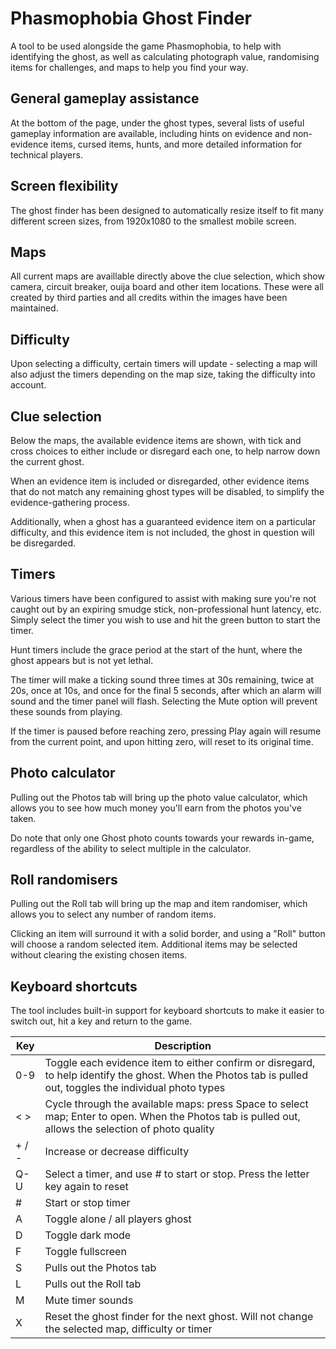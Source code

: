 # Phasmophobia Ghost Finder
A tool to be used alongside the game Phasmophobia, to help with identifying the ghost, as well as calculating photograph value, randomising items for challenges, and maps to help you find your way.

## General gameplay assistance
At the bottom of the page, under the ghost types, several lists of useful gameplay information are available, including hints on evidence and non-evidence items, cursed items, hunts, and more detailed information for technical players.

## Screen flexibility
The ghost finder has been designed to automatically resize itself to fit many different screen sizes, from 1920x1080 to the smallest mobile screen.

## Maps
All current maps are availlable directly above the clue selection, which show camera, circuit breaker, ouija board and other item locations. These were all created by third parties and all credits within the images have been maintained.

## Difficulty
Upon selecting a difficulty, certain timers will update - selecting a map will also adjust the timers depending on the map size, taking the difficulty into account.

## Clue selection
Below the maps, the available evidence items are shown, with tick and cross choices to either include or disregard each one, to help narrow down the current ghost.

When an evidence item is included or disregarded, other evidence items that do not match any remaining ghost types will be disabled, to simplify the evidence-gathering process.

Additionally, when a ghost has a guaranteed evidence item on a particular difficulty, and this evidence item is not included, the ghost in question will be disregarded.

## Timers
Various timers have been configured to assist with making sure you're not caught out by an expiring smudge stick, non-professional hunt latency, etc. Simply select the timer you wish to use and hit the green button to start the timer.

Hunt timers include the grace period at the start of the hunt, where the ghost appears but is not yet lethal.

The timer will make a ticking sound three times at 30s remaining, twice at 20s, once at 10s, and once for the final 5 seconds, after which an alarm will sound and the timer panel will flash. Selecting the Mute option will prevent these sounds from playing.

If the timer is paused before reaching zero, pressing Play again will resume from the current point, and upon hitting zero, will reset to its original time.

## Photo calculator
Pulling out the Photos tab will bring up the photo value calculator, which allows you to see how much money you'll earn from the photos you've taken.

Do note that only one Ghost photo counts towards your rewards in-game, regardless of the ability to select multiple in the calculator.

## Roll randomisers
Pulling out the Roll tab will bring up the map and item randomiser, which allows you to select any number of random items.

Clicking an item will surround it with a solid border, and using a "Roll" button will choose a random selected item. Additional items may be selected without clearing the existing chosen items.

## Keyboard shortcuts
The tool includes built-in support for keyboard shortcuts to make it easier to switch out, hit a key and return to the game.

| Key   | Description                                                                                                                                                 |
|-------|-------------------------------------------------------------------------------------------------------------------------------------------------------------|
| 0-9   | Toggle each evidence item to either confirm or disregard, to help identify the ghost. When the Photos tab is pulled out, toggles the individual photo types |
| < >   | Cycle through the available maps: press Space to select map; Enter to open. When the Photos tab is pulled out, allows the selection of photo quality        |
| + / - | Increase or decrease difficulty                                                                                                                             |
| Q-U   | Select a timer, and use # to start or stop. Press the letter key again to reset                                                                             |
| #     | Start or stop timer                                                                                                                                         |
| A     | Toggle alone / all players ghost                                                                                                                            |
| D     | Toggle dark mode                                                                                                                                            |
| F     | Toggle fullscreen                                                                                                                                           |
| S     | Pulls out the Photos tab                                                                                                                                    |
| L     | Pulls out the Roll tab                                                                                                                                      |
| M     | Mute timer sounds                                                                                                                                           |
| X     | Reset the ghost finder for the next ghost. Will not change the selected map, difficulty or timer                                                            | 

